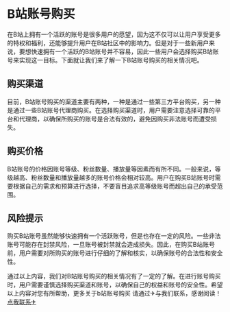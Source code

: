 # B站账号购买

在B站上拥有一个活跃的账号是很多用户的愿望，因为这不仅可以让用户享受更多的特权和福利，还能够提升用户在B站社区中的影响力。但是对于一些新用户来说，要想快速拥有一个活跃的B站账号并不容易，因此一些用户会选择购买B站账号来实现这一目标。下面就让我们来了解一下B站账号购买的相关情况吧。

## 购买渠道

目前，B站账号购买的渠道主要有两种，一种是通过一些第三方平台购买，另一种是通过一些B站账号代理商购买。在选择购买渠道时，用户需要注意选择可靠的平台和代理商，以确保所购买的账号是合法有效的，避免因购买非法账号而遭受损失。

## 购买价格

B站账号的价格因账号等级、粉丝数量、播放量等因素而有所不同。一般来说，等级越高、粉丝数量和播放量越多的账号价格会相对较高。用户在购买B站账号时需要根据自己的需求和预算进行选择，不要盲目追求高等级账号而超出自己的承受范围。

## 风险提示

购买B站账号虽然能够快速拥有一个活跃账号，但是也存在一定的风险。一些非法账号可能存在封禁风险，一旦账号被封禁就会造成损失。因此，在购买B站账号前，用户需要对所购买的账号进行仔细的了解和核实，以确保账号的合法性和安全性。

通过以上内容，我们对B站账号购买的相关情况有了一定的了解。在进行账号购买时，用户需要谨慎选择购买渠道和账号，以确保自己的权益和账号的安全性。希望以上内容对您有所帮助，更多关于b站账号购买 请通过✈与我们联系，感谢阅读！[点我联系✈](https://news.G208.com)